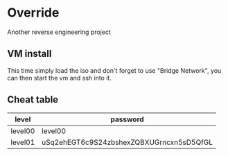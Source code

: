 # Override

Another reverse engineering project

## VM install

This time simply load the iso and don't forget to use "Bridge Network", you can then start the vm and ssh into it.

## Cheat table

|   level   |                  password                |
|-----------|------------------------------------------|
|  level00  |                 level00                  |
|  level01  | uSq2ehEGT6c9S24zbshexZQBXUGrncxn5sD5QfGL |
